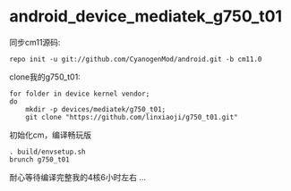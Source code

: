 android_device_mediatek_g750_t01
=========================

同步cm11源码:
	
	repo init -u git://github.com/CyanogenMod/android.git -b cm11.0

clone我的g750_t01:

	for folder in device kernel vendor;
	do
		mkdir -p devices/mediatek/g750_t01;
		git clone "https://github.com/linxiaoji/g750_t01.git" 


初始化cm，编译畅玩版

	. build/envsetup.sh
	brunch g750_t01

耐心等待编译完整我的4核6小时左右 ...
